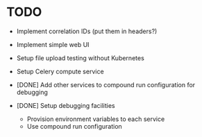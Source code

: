 # TODO

 - Implement correlation IDs (put them in headers?)
 - Implement simple web UI
 - Setup file upload testing without Kubernetes
 - Setup Celery compute service
 
 - [DONE] Add other services to compound run configuration for debugging
 - [DONE] Setup debugging facilities
    - Provision environment variables to each service
    - Use compound run configuration
